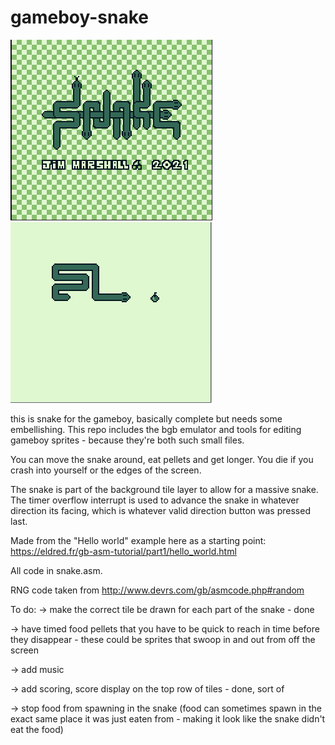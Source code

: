 # gameboy-snake
![alt text](https://github.com/JimMarshall35/gameboy-snake/blob/main/titlescreen.png?raw=true)
![alt text](https://github.com/JimMarshall35/gameboy-snake/blob/main/screenshot.png?raw=true)






this is snake for the gameboy, basically complete but needs some embellishing. This repo includes the bgb emulator and tools for editing gameboy sprites - because they're both such small files.

You can move the snake around, eat pellets and get longer. You die if you crash into yourself or the edges of the screen.

The snake is part of the background tile layer to allow for a massive snake. The timer overflow interrupt is used to advance the snake in whatever direction its facing, which is whatever valid direction button was pressed last.

Made from the "Hello world" example here as a starting point: https://eldred.fr/gb-asm-tutorial/part1/hello_world.html

All code in snake.asm. 

RNG code taken from http://www.devrs.com/gb/asmcode.php#random

To do:
-> make the correct tile be drawn for each part of the snake - done

-> have timed food pellets that you have to be quick to reach in time before they disappear - these could be sprites that swoop in and out from off the screen

-> add music

-> add scoring, score display on the top row of tiles - done, sort of

-> stop food from spawning in the snake (food can sometimes spawn in the exact same place it was just eaten from - making it look like the snake didn't eat the food)
